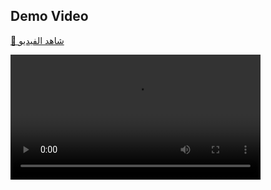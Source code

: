 ## Demo Video
[🎥 شاهد الفيديو](https://github.com/Menna-Omar24/to_do/releases/download/v1.0-beta/demo.mp4)

<video src="https://github.com/Menna-Omar24/to_do/releases/download/v1.0-beta/demo.mp4" controls width="400"></video>
